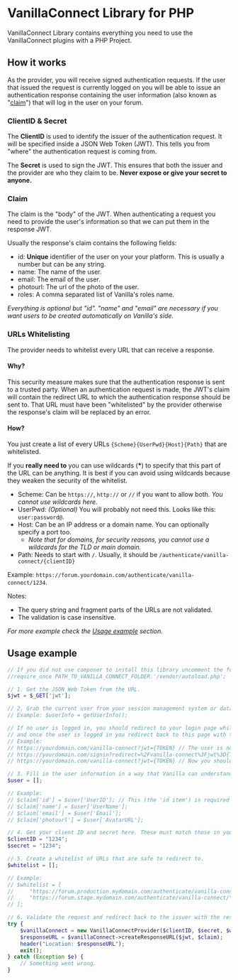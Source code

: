 # VanillaConnect Library for PHP

VanillaConnect Library contains everything you need to use the VanillaConnect plugins with a PHP Project.

## How it works 

As the provider, you will receive signed authentication requests. 
If the user that issued the request is currently logged on you will be able to issue an authentication response
containing the user information (also known as "[claim](#claim)") that will log in the user on your forum.

### ClientID & Secret

The **ClientID** is used to identify the issuer of the authentication request. It will be specified inside a JSON Web Token (JWT).
This tells you from "where" the authentication request is coming from.

The **Secret** is used to sign the JWT. This ensures that both the issuer and the provider are who they claim to be. 
**Never expose or give your secret to anyone.**

### Claim

The claim is the "body" of the JWT. When authenticating a request you need to provide the user's information so that we can put them
in the response JWT.

Usually the response's claim contains the following fields:
- id: **Unique** identifier of the user on your your platform. This is usually a number but can be any string.
- name: The name of the user.
- email: The email of the user.
- photourl: The url of the photo of the user.
- roles: A comma separated list of Vanilla's roles name.

*Everything is optional but "id". "name" and "email" are necessary if you want users to be created automatically on Vanilla's side.*

### URLs Whitelisting
 
The provider needs to whitelist every URL that can receive a response.

#### Why?

This security measure makes sure that the authentication response is sent to a trusted party. 
When an authentication request is made, the JWT's claim will contain the redirect URL
to which the authentication response should be sent to. That URL must have been "whitelisted" by the provider
otherwise the response's claim will be replaced by an error.

#### How?

You just create a list of every URLs `{Scheme}{UserPwd}{Host}{Path}` that are whitelisted.

If you **really need to** you can use wildcards (__*__) to specify that this part of the URL can be anything.
It is best if you can avoid using wildcards because they weaken the security of the whitelist.

- Scheme: Can be `https://`, `http://` or `//` if you want to allow both. *You cannot use wildcards here.*
- UserPwd: *(Optional)* You will probably not need this. Looks like this: `user:password@`.
- Host: Can be an IP address or a domain name. You can optionally specify a port too.
  - _Note that for domains, for security reasons, you cannot use a wildcards for the TLD or main domain._
- Path: Needs to start with `/`. Usually, it should be `/authenticate/vanilla-connect/{clientID}`

Example: `https://forum.yourdomain.com/authenticate/vanilla-connect/1234`.

Notes:
- The query string and fragment parts of the URLs are not validated.
- The validation is case insensitive.

*For more example check the [Usage example](#usage-exampe) section.*

## Usage example

```php
// If you did not use composer to install this library uncomment the following line.
//require_once PATH_TO_VANILLA_CONNECT_FOLDER.'/vendor/autoload.php';

// 1. Get the JSON Web Token from the URL.
$jwt = $_GET['jwt'];

// 2. Grab the current user from your session management system or database.
// Example: $userInfo = getUserInfo();

// If no user is logged in, you should redirect to your login page while preserving the JWT
// and once the user is logged in you redirect back to this page with the JWT.
// Example:
// https://yourdomain.com/vanilla-connect?jwt={TOKEN} // The user is not logged so redirect.
// https://yourdomain.com/signin?redirect=%2Fvanilla-connect%3Fjwt%3D{TOKEN} // The user logs in. Redirect back to vanilla-connect.
// https://yourdomain.com/vanilla-connect?jwt={TOKEN} // Now you should have the user informations.

// 3. Fill in the user information in a way that Vanilla can understand.
$user = [];

// Example:
// $claim['id'] = $user['UserID']; // This (the 'id item') is required no matter what.
// $claim['name'] = $user['UserName'];
// $claim['email'] = $user['Email'];
// $claim['photourl'] = $user['AvatarURL'];

// 4. Get your client ID and secret here. These must match those in your VanillaConnect settings.
$clientID = "1234";
$secret = "1234";

// 5. Create a whitelist of URLs that are safe to redirect to.
$whitelist = [];

// Example:
// $whitelist = [
//     "https://forum.production.mydomain.com/authenticate/vanilla-connect/".rawurlencode($clientID),
//     "https://forum.stage.mydomain.com/authenticate/vanilla-connect/".rawurlencode($clientID),
// ];

// 6. Validate the request and redirect back to the issuer with the response.
try {
    $vanillaConnect = new VanillaConnectProvider($clientID, $secret, $whitelist);
    $responseURL = $vanillaConnect->createResponseURL($jwt, $claim);
    header("Location: $responseURL");
    exit();
} catch (Exception $e) {
    // Something went wrong.
}
```
